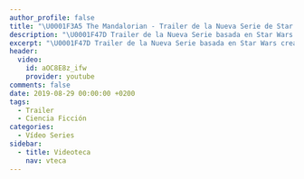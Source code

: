 ```yaml
---
author_profile: false
title: "\U0001F3A5 The Mandalorian - Trailer de la Nueva Serie de Star Wars"
description: "\U0001F47D Trailer de la Nueva Serie basada en Star Wars creada por Disney: The Mandalorian"
excerpt: "\U0001F47D Trailer de la Nueva Serie basada en Star Wars creada por Disney: The Mandalorian"
header:
  video:
    id: aOC8E8z_ifw
    provider: youtube
comments: false
date: 2019-08-29 00:00:00 +0200
tags:
  - Trailer
  - Ciencia Ficción
categories:
  - Vídeo Series
sidebar:
  - title: Videoteca
    nav: vteca
---
```


